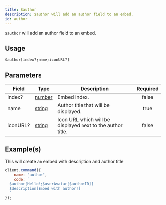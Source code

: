 ```yaml
---
title: $author
description: $author will add an author field to an embed.
id: author
---
```


`$author` will add an author field to an embed.

## Usage

```aoi
$author[index?;name;iconURL?]
```

## Parameters

| Field    | Type                                                                                              | Description                                                | Required |
| -------- | ------------------------------------------------------------------------------------------------- | ---------------------------------------------------------- | :------: |
| index?   | [number](https://developer.mozilla.org/en-US/docs/Web/JavaScript/Reference/Global_Objects/Number) | Embed index.                                               |  false   |
| name     | [string](https://developer.mozilla.org/en-US/docs/Web/JavaScript/Reference/Global_Objects/String) | Author title that will be displayed.                       |   true   |
| iconURL? | [string](https://developer.mozilla.org/en-US/docs/Web/JavaScript/Reference/Global_Objects/String) | Icon URL which will be displayed next to the author title. |  false   |

## Example(s)

This will create an embed with description and author title:

```javascript
client.command({
    name: "author",
    code: `
  $author[Hello!;$userAvatar[$authorID]]
  $description[Embed with author!]
  `
});
```
